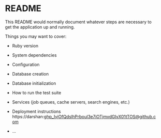 # README

This README would normally document whatever steps are necessary to get the
application up and running.

Things you may want to cover:

- Ruby version

- System dependencies

- Configuration

- Database creation

- Database initialization

- How to run the test suite

- Services (job queues, cache servers, search engines, etc.)

- Deployment instructions
  https://darshan: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@github.com
- ...
